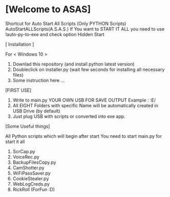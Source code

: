# [Welcome to ASAS]
Shortcut for Auto Start All Scripts (Only PYTHON Scripts)
AutoStartALLScripts(A.S.A.S.)
If You want to START IT ALL you need to use !auto-py-to-exe and check option Hidden Start

[ Installation ]

For    < Windows 10 >
1. Downlad this repository (and install python latest version)
2. Doubleclick on installer.py (wait few seconds for installing all necessary files)
3. Some instruction here ...

[FIRST USE]

1. Write to main.py YOUR OWN USB FOR SAVE OUTPUT Example : :E/
2. All EIGHT Folders with specific Name will be automatically created in USB Drive (by default)
3. Just plug USB with scripts or converted into exe app.

[Some Useful things]

All Python scripts which will begin after start
You need to start main.py for start it all

1. ScrCap.py
2. VoiceRec.py
3. BackupFilesCopy.py
4. CamShotter.py
5. WiFiPassSaver.py
6. CookieStealer.py
7. WebLogCreds.py
8. RickRoll (ForFun :D)
